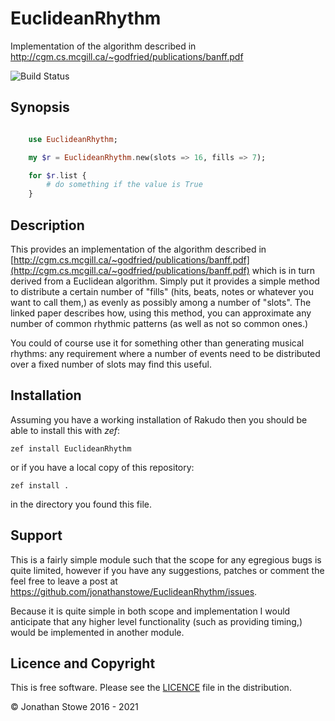 # EuclideanRhythm

Implementation of the algorithm described in http://cgm.cs.mcgill.ca/~godfried/publications/banff.pdf

![Build Status](https://github.com/jonathanstowe/EuclideanRhythm/workflows/CI/badge.svg)


## Synopsis

```raku

    use EuclideanRhythm;

    my $r = EuclideanRhythm.new(slots => 16, fills => 7);

    for $r.list {
        # do something if the value is True
    }
```

## Description


This provides an implementation of the algorithm described in
[http://cgm.cs.mcgill.ca/~godfried/publications/banff.pdf](http://cgm.cs.mcgill.ca/~godfried/publications/banff.pdf)
which is in turn derived from a Euclidean algorithm. Simply put it
provides a simple method to distribute a certain number of "fills"
(hits, beats, notes or whatever you want to call them,) as evenly as
possibly among a number of "slots". The linked paper describes how, using
this method, you can approximate any number of common rhythmic patterns
(as well as not so common ones.)

You could of course use it for something other than generating musical
rhythms: any requirement where a number of events need to be distributed
over a fixed number of slots may find this useful.

## Installation

Assuming you have a working installation of Rakudo then you should be able to install this with *zef*:

	zef install EuclideanRhythm

or if you have a local copy of this repository:

	zef install .

in the directory you found this file.

## Support

This is a fairly simple module such that the scope for any
egregious bugs is quite limited, however if you have any
suggestions, patches or comment the feel free to leave a post at
https://github.com/jonathanstowe/EuclideanRhythm/issues.

Because it is quite simple in both scope and implementation I would
anticipate that any higher level functionality (such as providing timing,)
would be implemented in another module.

## Licence and Copyright

This is free software. Please see the [LICENCE](LICENCE) file in the distribution.

© Jonathan Stowe 2016 - 2021

